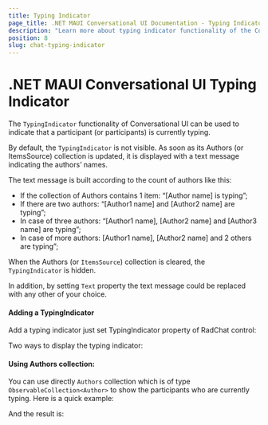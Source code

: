 ```yaml
---
title: Typing Indicator
page_title: .NET MAUI Conversational UI Documentation - Typing Indicator
description: "Learn more about typing indicator functionality of the Conversational UI."
position: 8
slug: chat-typing-indicator
---
```


# .NET MAUI Conversational UI Typing Indicator

The `TypingIndicator` functionality of Conversational UI can be used to indicate that a participant (or participants) is currently typing.

By default, the `TypingIndicator` is not visible. As soon as its Authors (or ItemsSource) collection is updated, it is displayed with a text message indicating the authors’ names. 

The text message is built according to the count of authors like this:

* If the collection of Authors contains 1 item: “[Author name] is typing”;
* If there are two authors: “[Author1 name] and [Author2 name] are typing”;
* In case of three authors: “[Author1 name], [Author2 name] and [Author3 name] are typing”;
* In case of more authors: [Author1 name], [Author2 name] and 2 others are typing”;

When the Authors (or `ItemsSource`) collection is cleared, the `TypingIndicator` is hidden.

In addition, by setting `Text` property the text message could be replaced with any other of your choice.

#### Adding a TypingIndicator

Add a typing indicator just set TypingIndicator property of RadChat control:

<snippet id='chat-typingindicator-xaml' />
	
Two ways to display the typing indicator:

#### Using Authors collection:

You can use directly `Authors` collection which is of type `ObservableCollection<Author>` to show the participants who are currently typing. Here is a quick example:

<snippet id='chat-typingindicator-authors-code' />

And the result is:

